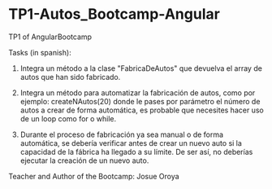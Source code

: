 # TP1-Autos_Bootcamp-Angular
TP1 of AngularBootcamp

Tasks (in spanish):

1. Integra un método a la clase "FabricaDeAutos" que devuelva el array de autos que han sido
fabricado.

2. Integra un método para automatizar la fabricación de autos, como por ejemplo:
createNAutos(20) donde le pases por parámetro el número de autos a crear de forma
automática, es probable que necesites hacer uso de un loop como for o while.

3. Durante el proceso de fabricación ya sea manual o de forma automática, se debería verificar
antes de crear un nuevo auto si la capacidad de la fábrica ha llegado a su límite. De ser así,
no deberías ejecutar la creación de un nuevo auto.

Teacher and Author of the Bootcamp: Josue Oroya
